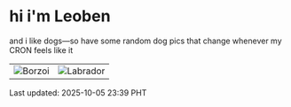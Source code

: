 # hi i'm Leoben

and i like dogs—so have some random dog pics that change whenever my CRON feels like it

|  |  |
|--------|----------|
| ![Borzoi](https://random-dog-vercel.vercel.app/api/random-borzoi?v=1759678774) | ![Labrador](https://random-dog-vercel.vercel.app/api/random-labrador?v=1759678774) |

Last updated: 2025-10-05 23:39 PHT
